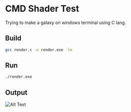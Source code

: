 # CMD Shader Test

Trying to make a galaxy on windows terminal using C 
lang.

## Build

```bash
gcc render.c -o render.exe -lm
```

## Run
```bash
./render.exe
```

## Output
![Alt Text](https://media.giphy.com/media/UeLjxUbMSu9Kogbdgr/giphy.gif)
